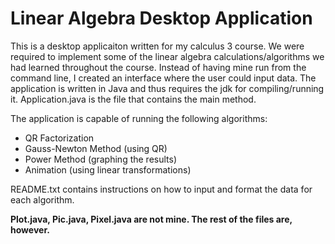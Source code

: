 # Linear Algebra Desktop Application

This is a desktop applicaiton written for my calculus 3 course. We were required to implement some of the linear algebra calculations/algorithms we had learned throughout the course. Instead of having mine run from the command line, I created an interface where the user could input data. The application is written in Java and thus requires the jdk for compiling/running it. Application.java is the file that contains the main method.

The application is capable of running the following algorithms:
* QR Factorization
* Gauss-Newton Method (using QR)
* Power Method (graphing the results)
* Animation (using linear transformations)

README.txt contains instructions on how to input and format the data for each algorithm.

**Plot.java, Pic.java, Pixel.java are not mine. The rest of the files are, however.**
